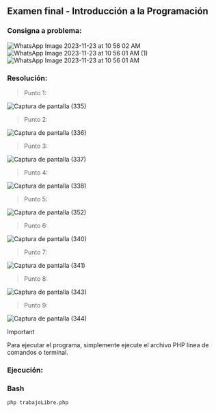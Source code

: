 ## Examen final - Introducción a la Programación

### Consigna a problema:

![WhatsApp Image 2023-11-23 at 10 56 02 AM](https://github.com/rociocarvajal/trabajoLibre/assets/136781946/16292959-6e85-4dbe-8515-c8174d0c4fdb)
![WhatsApp Image 2023-11-23 at 10 56 01 AM (1)](https://github.com/rociocarvajal/trabajoLibre/assets/136781946/2cb891db-db49-43c8-a08a-d09d05fbfc67)
![WhatsApp Image 2023-11-23 at 10 56 01 AM](https://github.com/rociocarvajal/trabajoLibre/assets/136781946/91843f9e-3cfb-4bfa-8954-289f64d25576)

### Resolución:

> Punto 1:
  
![Captura de pantalla (335)](https://github.com/rociocarvajal/trabajoLibre/assets/136781946/7e09fbda-3b08-4659-bde3-72506b2cd87c)

> Punto 2:

![Captura de pantalla (336)](https://github.com/rociocarvajal/trabajoLibre/assets/136781946/781e6580-626f-4c6b-a4a5-55ba72c5402f)
  
> Punto 3:

![Captura de pantalla (337)](https://github.com/rociocarvajal/trabajoLibre/assets/136781946/0e039e46-c5ca-4658-8d7a-a008a47a48d5)
  
> Punto 4:

![Captura de pantalla (338)](https://github.com/rociocarvajal/trabajoLibre/assets/136781946/97e01247-01ea-4d9d-92da-c45ec9a3db07)
  
> Punto 5:

![Captura de pantalla (352)](https://github.com/rociocarvajal/trabajoLibre/assets/136781946/b449ab42-9ad7-428f-9b18-313c697f08e9)
  
> Punto 6:

![Captura de pantalla (340)](https://github.com/rociocarvajal/trabajoLibre/assets/136781946/bf8f0e33-2a69-4107-92c5-216bd90ce2d4)

> Punto 7:

![Captura de pantalla (341)](https://github.com/rociocarvajal/trabajoLibre/assets/136781946/960c5ec9-7e57-4d24-a422-25771d6506ce)
  
> Punto 8:

![Captura de pantalla (343)](https://github.com/rociocarvajal/trabajoLibre/assets/136781946/febb0bb7-1682-4bb5-bf5b-077b2f034217)
  
> Punto 9:

  ![Captura de pantalla (344)](https://github.com/rociocarvajal/trabajoLibre/assets/136781946/cdfea075-eef1-40c8-a121-57c8f5ca313d)

> [!IMPORTANT]
> Para ejecutar el programa, simplemente ejecute el archivo PHP línea de comandos o terminal.

### Ejecución:

### Bash

```
php trabajoLibre.php
```


  

